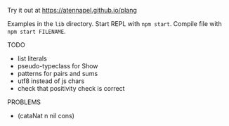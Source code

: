 Try it out at https://atennapel.github.io/plang

Examples in the `lib` directory.
Start REPL with `npm start`.
Compile file with `npm start FILENAME`.

TODO
- list literals
- pseudo-typeclass for Show
- patterns for pairs and sums
- utf8 instead of js chars
- check that positivity check is correct

PROBLEMS
- (cataNat n nil cons)

